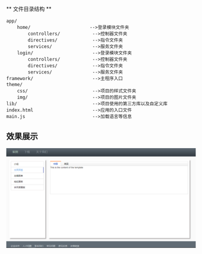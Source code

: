 ** 文件目录结构 ** 

    app/  
        home/                      -->登录模块文件夹
            controllers/            -->控制器文件夹
            directives/             -->指令文件夹
            services/               -->服务文件夹 
        login/                      -->登录模块文件夹
            controllers/            -->控制器文件夹
            directives/             -->指令文件夹
            services/               -->服务文件夹   
    framework/                      -->主程序入口
    theme/
        css/                        -->项目的样式文件夹
        img/                        -->项目的图片文件夹    
    lib/                            -->项目使用的第三方库以及自定义库
    index.html                      -->应用的入口文件
    main.js                         -->加载语言等信息

## 效果展示
![demo](./presentation/presentation.png)